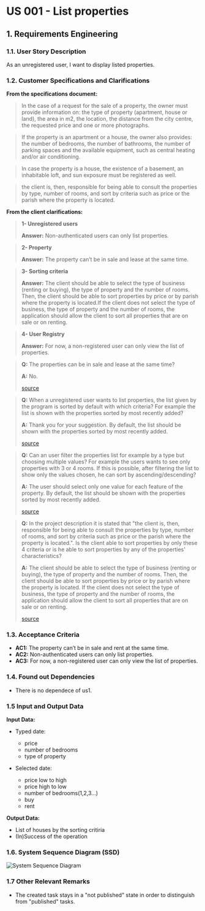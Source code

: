 # US 001 - List properties 

## 1. Requirements Engineering


### 1.1. User Story Description


As an unregistered user, I want to display listed properties.



### 1.2. Customer Specifications and Clarifications 


**From the specifications document:**

>	In the case of a request for the sale of a property, the owner must provide information on: the type of property (apartment, house or land), the area in m2, the location, the distance from the city centre, the requested price and one or more photographs.

>	If the property is an apartment or a house, the owner also provides: the number of bedrooms, the number of bathrooms, the number of parking spaces and the available equipment,         such as central heating and/or air conditioning.

>In case the property is a house, the existence of a basement, an inhabitable loft, and sun exposure must be registered as well.

>the client is, then, responsible for being able to consult the properties by type, number of rooms, and sort by criteria such as price or the parish where the property is located.


**From the client clarifications:**

>**1- Unregistered users**
>
>**Answer:** Non-authenticated users can only list properties.
>
 
>**2- Property**
>
>**Answer:** The property can’t be in sale and lease at the same time.

>**3- Sorting criteria**
>
>**Answer:** The client should be able to select the type of business (renting or buying), the type of property and the number of rooms. Then, the client should be able to sort properties by price or by parish where the property is located.If the client does not select the type of business, the type of property and the number of rooms, the application should allow the client to sort all properties that are on sale or on renting.

>**4- User Registry**
>
>**Answer:** For now, a non-registered user can only view the list of properties.

>**Q:** The properties can be in sale and lease at the same time?
>
>**A:** No.
> 
> [source](https://moodle.isep.ipp.pt/mod/forum/discuss.php?d=21908#p27613)


>**Q:** When a unregistered user wants to list properties, the list given by the program is sorted by default with which criteria? For example the list is shown with the properties sorted by most recently added?
>
>**A:** Thank you for your suggestion. By default, the list should be shown with the properties sorted by most recently added.
> 
>[source]( https://moodle.isep.ipp.pt/mod/forum/discuss.php?d=22137#p27934)


>**Q:** Can an user filter the properties list for example by a type but choosing multiple values? For example the users wants to see only properties with 3 or 4 rooms. If this is possible, after filtering the list to show only the values chosen, he can sort by ascending/descending?
>
>**A:** The user should select only one value for each feature of the property. By default, the list should be shown with the properties sorted by most recently added.
> 
>[source]( https://moodle.isep.ipp.pt/mod/forum/discuss.php?d=22137#p27934)


>**Q:** In the project description it is stated that "the client is, then, responsible for being able to consult the properties by type, number of rooms, and sort by criteria such as price or the parish where the property is located.". Is the client able to sort properties by only these 4 criteria or is he able to sort properties by any of the properties' characteristics?
>
>**A:** The client should be able to select the type of business (renting or buying), the type of property and the number of rooms. Then, the client should be able to sort properties by price or by parish where the property is located.
>If the client does not select the type of business, the type of property and the number of rooms, the application should allow the client to sort all properties that are on sale or on renting.
> 
>[source](https://moodle.isep.ipp.pt/mod/forum/discuss.php?d=21920#p27628)

 
### 1.3. Acceptance Criteria


* **AC1:** The property can’t be in sale and rent at the same time.
* **AC2:** Non-authenticated users can only list properties.
* **AC3:** For now, a non-registered user can only view the list of properties.


### 1.4. Found out Dependencies


* There is no dependece of us1.

### 1.5 Input and Output Data


**Input Data:**

* Typed date:
	* price 
	* number of bedrooms 
	* type of property
  
* Selected date:
	* price low to high
	* price high to low
    * number of bedrooms(1,2,3...)
    * buy
    * rent

**Output Data:**

* List of houses by the sorting critiria
* (In)Success of the operation

### 1.6. System Sequence Diagram (SSD)
![System Sequence Diagram](svg/us001-SSD.svg)
### 1.7 Other Relevant Remarks

* The created task stays in a "not published" state in order to distinguish from "published" tasks.